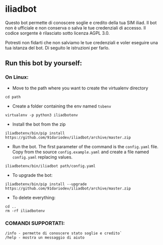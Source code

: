 # iliadbot

Questo bot permette di conoscere soglie e credito della tua SIM iliad. Il bot non è ufficiale e non conserva o salva le tue credenziali di accesso. Il codice sorgente è rilasciato sotto licenza AGPL 3.0.

Potresti non fidarti che non salviamo le tue credenziali e voler eseguire una tua istanza del bot. Di seguito le istruzioni per farlo.

## Run this bot by yourself:

### On Linux:

- Move to the path where you want to create the virtualenv directory
```
cd path
```
- Create a folder containing the env named `tsbenv`
```
virtualenv -p python3 iliadbotenv 
```
- Install the bot from the zip
```
iliadbotenv/bin/pip install https://github.com/91dariodev/iliadbot/archive/master.zip
```
- Run the bot. The first parameter of the command is the `config.yaml` file. Copy from the source `config.example.yaml` and create a file named `config.yaml` replacing values.
```
iliadbotenv/bin/iliadbot path/config.yaml
```
- To upgrade the bot:
```
iliadbotenv/bin/pip install --upgrade https://github.com/91dariodev/iliadbot/archive/master.zip
```
- To delete everything:
```
cd ..
rm -rf iliadbotenv
```



### COMANDI SUPPORTATI:
```
/info - permette di conoscere stato soglie e credito`
/help - mostra un messaggio di aiuto
```
